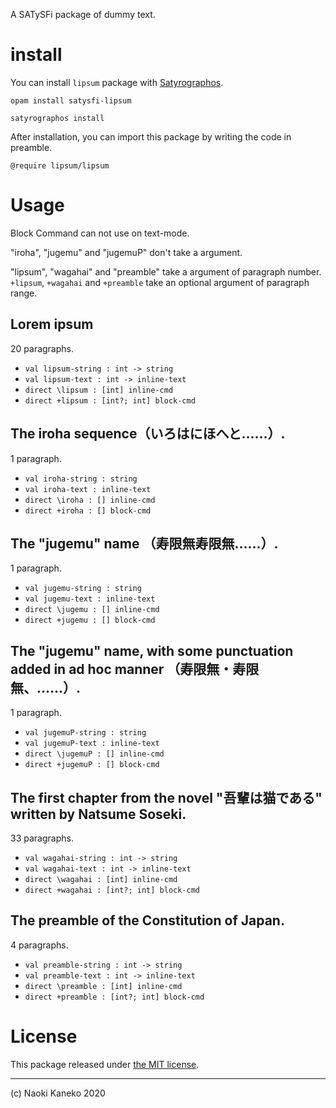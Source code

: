 A SATySFi package of dummy text.


# install

You can install `lipsum` package with [Satyrographos](https://github.com/na4zagin3/satyrographos).

```
opam install satysfi-lipsum

satyrographos install
```

After installation, you can import this package by writing the code in preamble.

```
@require lipsum/lipsum
```

# Usage

Block Command can not use on text-mode.

"iroha", "jugemu" and "jugemuP" don't take a argument.

"lipsum", "wagahai" and "preamble" take a argument of paragraph number.
`+lipsum`, `+wagahai` and `+preamble` take an optional argument of paragraph range.


## Lorem ipsum

20 paragraphs.

  - `val lipsum-string : int -> string`
  - `val lipsum-text : int -> inline-text`
  - `direct \lipsum : [int] inline-cmd`
  - `direct +lipsum : [int?; int] block-cmd`

## The iroha sequence（いろはにほへと……）.

1 paragraph.

  - `val iroha-string : string`
  - `val iroha-text : inline-text`
  - `direct \iroha : [] inline-cmd`
  - `direct +iroha : [] block-cmd`

## The "jugemu" name （寿限無寿限無……）.

1 paragraph.

  - `val jugemu-string : string`
  - `val jugemu-text : inline-text`
  - `direct \jugemu : [] inline-cmd`
  - `direct +jugemu : [] block-cmd`

## The "jugemu" name, with some punctuation added in ad hoc manner （寿限無・寿限無、……）.

1 paragraph.

  - `val jugemuP-string : string`
  - `val jugemuP-text : inline-text`
  - `direct \jugemuP : [] inline-cmd`
  - `direct +jugemuP : [] block-cmd`

## The first chapter from the novel "吾輩は猫である" written by Natsume Soseki.

33 paragraphs.

  - `val wagahai-string : int -> string`
  - `val wagahai-text : int -> inline-text`
  - `direct \wagahai : [int] inline-cmd`
  - `direct +wagahai : [int?; int] block-cmd`

## The preamble of the Constitution of Japan.

4 paragraphs.

  - `val preamble-string : int -> string`
  - `val preamble-text : int -> inline-text`
  - `direct \preamble : [int] inline-cmd`
  - `direct +preamble : [int?; int] block-cmd`

# License

This package released under [the MIT license](https://github.com/puripuri2100/SATySFi-lipsum/blob/master/LICENSE).

---

(c) Naoki Kaneko 2020
